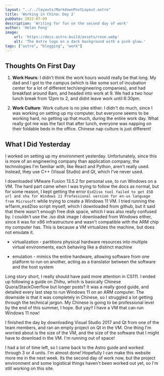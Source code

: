 ```yaml
---
layout: "../../layouts/MarkdownPostLayout.astro"
title: 'Working in China: Day 2'
pubDate: 2022-07-09
description: 'Writing for fun on the second day of work'
author: 'Helen Feng'
image:
    url: 'https://docs.astro.build/assets/rose.webp'
    alt: 'The Astro logo on a dark background with a pink glow.'
tags: ["astro", "blogging", "work"]
---
```


## Thoughts On First Day

1. **Work Hours**: I didn't think the work hours would really be that long. My dad and I got to the campus (which is like some sort of incubation center for a lot of different tech/engineering companies), and had breakfast around 8am, and headed into work at 9. We had a two hour lunch break from 12pm to 2, and didnt leave work until 6:30pm.

2. **Work Culture**: Work culture is no joke either. I didn't do much, since I was working on setting up my computer, but everyone seems to be working hard, no getting up that much, during the entire work day. What really got me was the fact that after lunch, everyone was napping on their foldable beds in the office. Chinese nap culture is just different!

## What I Did Yesterday

I worked on setting up my environment yesterday. Unfortunately, since this is more of an engineering company than application company, the technologies I'm familiar with, like React and Python, aren't really used. Instead, they use C++ (Visual Studio) and Qt, which I've never used.

I downloaded VMware Fusion 13.5.2 for personal use, to run Windows on a VM. The hard part came when I was trying to follow the docs as normal, but for some reason, I kept getting the error `Esd2iso tool failed to get ESD url and sha for Windows 11 Professional version for en-us language from Microsoft` while trying to create a Windows 11 VM. I tried running the w11arm_esd2iso script myself, which I downloaded from github, but it said that there wasn't enough free disk space, which I was also really confused by. I couldn't use the .iso disk image I downloaded from Windows either, since it was for x86 infrastructure and wasn't compatible with the ARM chip my computer has. This is because a VM virtualizes the machine, but does not emulate it. 

- virtualization - partitions physical hardware resources into multiple virtual environments, each behaving like a distinct machine

- emulation - mimics the entire hardware, allowing software from one platform to run on another, acting as a translator between the software and the host system

Long story short, I really should have paid more attention in CS111. I ended up following a guide on Zhihu, which is basically Chinese Quora/StackOverflow but longer posts? It was a really good guide, and detailed every last step to run Windows 11 on an ARM computer. The downside is that it was completely in Chinese, so I struggled a lot getting through the technical jargon. My Chinese is going to be professional level by the end of this summer, I hope. But yay!! I have a VM that can run Windows 11 now!

I finished the day by downloading Visual Studio 2017 and Qt from one of the team members, and ran an empty project on Qt in the VM. One thing I'm worried about is the size of the VM, and the size of the software that I might have to download in the VM. I'm running out of space!

I had a lot of time left, so I came back to the Astro guide and worked through 3 or 4 units. I'm almost done! Hopefully I can make this website more me in the next week. Its the second day of work now, but the project environment and some logistical things haven't been worked out yet, so I'm still working on this site.


